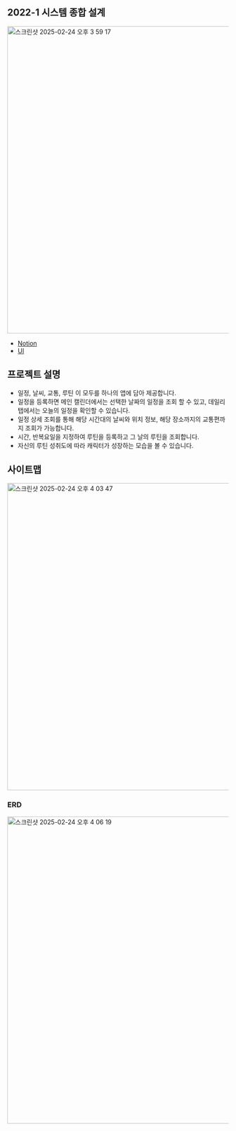 ## 2022-1 시스템 종합 설계

<img width="700" alt="스크린샷 2025-02-24 오후 3 59 17" src="https://github.com/user-attachments/assets/b44de874-24da-4f10-be2b-053b707ecb5f" />

* [Notion](https://www.notion.so/suah-my-pages/API-ERD-eb43320e386845f4b9b7a1410a3d18c6?pvs=4)
* [UI](https://www.figma.com/design/FFIOc4vmw637sSbSCUNMaA/2022-1-%EC%8B%9C%EC%A2%85%EC%84%A4?node-id=0-1&t=jcACIFvH7XfFj3LH-1)
  
## 프로젝트 설명

* 일정, 날씨, 교통, 루틴 이 모두를 하나의 앱에 담아 제공합니다.
* 일정을 등록하면 메인 캘린더에서는 선택한 날짜의 일정을 조회 할 수 있고, 데일리 탭에서는 오늘의 일정을 확인할 수 있습니다.
* 일정 상세 조회를 통해 해당 시간대의 날씨와 위치 정보, 해당 장소까지의 교통편까지 조회가 가능합니다.
* 시간, 반복요일을 지정하여 루틴을 등록하고 그 날의 루틴을 조회합니다.
* 자신의 루틴 성취도에 따라 캐릭터가 성장하는 모습을 볼 수 있습니다.

## 사이트맵
<img width="700" alt="스크린샷 2025-02-24 오후 4 03 47" src="https://github.com/user-attachments/assets/a4d3b5d5-2aa9-49c1-87f0-bec242056085" />

### ERD

<img width="700" alt="스크린샷 2025-02-24 오후 4 06 19" src="https://github.com/user-attachments/assets/e4f5f0b7-a585-4db8-91cc-7c44640cf891" />

